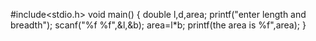 #include<stdio.h>
void main()
{ 
 double l,d,area;
 printf("enter length and breadth");
 scanf("%f %f",&l,&b);
 area=l*b;
 printf(the area is %f",area);
 }
 
